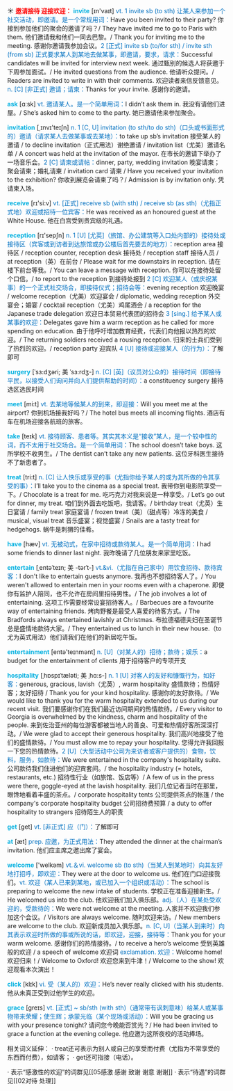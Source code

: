 ☀ <font color="red">**邀请接待 迎接欢迎：**</font>
<font color="sky blue">**invite**</font> [ɪn'vaɪt] 
<font color="#0070c0">vt. 1 invite sb (to sth) 让某人来参加一个社交活动，即邀请。是一个常规用词：</font>Have you been invited to their party? 你接到参加他们的聚会的邀请了吗？/ They have invited me to go to Paris with them. 他们邀请我和他们一同去巴黎。/ Thank you for inviting me to the meeting. 感谢你邀请我参加会议。<font color="#0070c0">2 [正式] invite sb (to/for sth) / invite sth (from sb) 正式要求某人到某地去做某事，即邀请，要求，请求：</font>Successful candidates will be invited for interview next week. 通过甄别的候选人将获邀于下周参加面试。/ He invited questions from the audience. 他请听众提问。/ Readers are invited to write in with their comments. 欢迎读者来信反馈意见。<font color="#0070c0">n. [C] [非正式] 邀请；请柬：</font>Thanks for your invite. 感谢你的邀请。

<font color="sky blue">**ask**</font> [ɑːsk] 
<font color="#0070c0">vt. 邀请某人。是一个简单用词：</font>I didn’t ask them in. 我没有请他们进屋。/ She’s asked him to come to the party. 她已邀请他来参加聚会。

<font color="sky blue">**invitation**</font> [͵ɪnvɪ'teɪʃn] 
<font color="#0070c0">n. 1 [C, U] invitation (to sth/to do sth)（口头或书面形式的）邀请（请求某人去做某事或去某地）：</font>to take up sb’s invitation 接受某人的邀请 / to decline invitation（正式用法）谢绝邀请 / invitation list（尤美）邀请名单 / A concert was held at the invitation of the mayor. 在市长的邀请下举办了一场音乐会。<font color="#0070c0">2 [C] 请柬或请帖：</font>dinner, party, wedding invitation 晚宴请柬；聚会请柬；婚礼请柬 / invitation card 请柬 / Have you received your invitation to the exhibition? 你收到展览会请柬了吗？/ Admission is by invitation only. 凭请柬入场。

<font color="sky blue">**receive**</font> [rɪ'si:v] 
<font color="#0070c0">vt. [正式] receive sb (with sth) / receive sb (as sth)（尤指正式地）欢迎或招待一位宾客：</font>He was received as an honoured guest at the White House. 他在白宫受到贵宾级的礼遇。

<font color="sky blue">**reception**</font> [rɪ'sepʃn] 
<font color="#0070c0">n. 1 [U] [尤英]（旅馆、办公建筑等入口处内部的）接待处或接待区（宾客或到访者到达旅馆或办公楼后首先要去的地方）：</font>reception area 接待区 / reception counter, reception desk 接待处 / reception staff 接待人员 / at reception（英）在前台 / Please wait for me downstairs in reception. 请在楼下前台等我。/ You can leave a message with reception. 你可以在接待处留个口信。/ to report to the reception 到接待处报到 <font color="#0070c0">2 [C] 欢迎某人（或庆祝某事）的一个正式社交场合，即接待仪式；招待会等：</font>evening reception 欢迎晚宴 / welcome reception（尤美）欢迎宴会 / diplomatic, wedding reception 外交宴会；婚宴 / cocktail reception（尤美）鸡尾酒会 / a reception for the Japanese trade delegation 欢迎日本贸易代表团的招待会 <font color="#0070c0">3 [sing.] 给予某人或某事的欢迎：</font>Delegates gave him a warm reception as he called for more spending on education. 由于他呼吁增加教育经费，代表们向他报以热烈的欢迎。/ The returning soldiers received a rousing reception. 归来的士兵们受到了热烈的欢迎。/ reception party 迎宾队 <font color="#0070c0">4 [U] 接待或迎接某人（的行为）：</font>了解即可
           
<font color="sky blue">**surgery**</font> [ˈsɜ:dʒəri; 美 ˈsɜ:rdʒ-]
<font color="#0070c0">n. [C] [英]（议员对公众的）接待时间（即接待平民，以接受人们询问并向人们提供帮助的时间）：</font>a constituency surgery 接待选区选民时间

<font color="sky blue">**meet**</font> [mi:t] 
<font color="#0070c0">vt. 去某地等候某人的到来，即迎接：</font>Will you meet me at the airport? 你到机场接我好吗？/ The hotel bus meets all incoming flights. 酒店有车在机场迎接各航班的旅客。

<font color="sky blue">**take**</font> [teɪk] 
<font color="#0070c0">vt. 接待顾客、患者等。其实其本义是“接收”某人，是一个较中性的词，而不太用于社交场合。是一个简单用词：</font>The school doesn’t take boys. 这所学校不收男生。/ The dentist can’t take any new patients. 这位牙科医生接待不了新患者了。

<font color="sky blue">**treat**</font> [tri:t] 
<font color="#0070c0">n. [C] 让人快乐或享受的事（尤指你给予某人的或为其所做的令其享受的事）：</font>I’ll take you to the cinema as a special treat. 我带你到电影院享受一下。/ Chocolate is a treat for me. 吃巧克力对我来说是一种享受。/ Let’s go out for dinner, my treat. 咱们到外面去吃饭吧，我请客。/ birthday treat（尤英）生日宴请 / family treat 家庭宴请 / frozen treat（美）（甜点等）冷冻的美食 / musical, visual treat 音乐盛宴；视觉盛宴 / Snails are a tasty treat for hedgehogs. 蜗牛是刺猬的佳肴。
           
<font color="sky blue">**have**</font> [hæv] 
<font color="#0070c0">vt. 无被动式，在家中招待或款待某人。是一个简单用词：</font>I had some friends to dinner last night. 我昨晚请了几位朋友来家里吃饭。
           
<font color="sky blue">**entertain**</font> [ˌentəˈteɪn; 美 -tərˈt-]
<font color="#0070c0">vt.&vi.（尤指在自己家中）用饮食招待、款待宾客：</font>I don't like to entertain guests anymore. 我再也不想招待客人了。/ You weren't allowed to entertain men in your rooms even with a chaperone. 即使你有监护人陪同，也不允许在房间里招待男性。/ The job involves a lot of entertaining. 这项工作需要经常设宴招待客人。/ Barbecues are a favourite way of entertaining friends. 烤肉野餐是最受人喜爱的待客方式。/ The Bradfords always entertained lavishly at Christmas. 布拉德福德夫妇在圣诞节总是盛情地款待大家。/ They entertained us to lunch in their new house.（to尤为英式用法）他们请我们在他们的新居吃午饭。

<font color="sky blue">**entertainment**</font> [entə'teɪnmənt] 
<font color="#0070c0">n. [U]（对某人的）招待；款待；娱乐：</font>a budget for the entertainment of clients 用于招待客户的专项开支
           
<font color="sky blue">**hospitality**</font> [ˌhɒspɪˈtæləti; 美 ˌhɑ:s-]
<font color="#0070c0">n. 1 [U] 对客人的友好和慷慨行为，如好客：</font>generous, gracious, lavish（尤英）, warm hospitality 盛情款待；热情好客；友好招待 / Thank you for your kind hospitality. 感谢你的友好款待。/ We would like to thank you for the warm hospitality extended to us during our recent visit. 我们要感谢你们在我们最近访间期间的热情款待。/ Every visitor to Georgia is overwhelmed by the kindness, charm and hospitality of the people. 来到佐治亚州的每位游客都被当地人的善良、可爱和热情好客所深深打动。/ We were glad to accept their generous hospitality. 我们高兴地接受了他们的盛情款待。/ You must allow me to repay your hospitality. 您得允许我回报一下您的热情款待。<font color="#0070c0">2 [U]（大型活动中公司为来访者或客户提供的）食物，饮料，服务，如款待：</font>We were entertained in the company's hospitality suite. 公司款待我们住进他们的迎宾套间。/ the hospitality industry (= hotels, restaurants, etc.) 招待性行业（如旅馆、饭店等）/ A few of us in the press were there, goggle-eyed at the lavish hospitality. 我们几位记者当时在那里，眼馋地看着丰盛的茶点。/ corporate hospitality tents 公司提供茶点的帐篷 / the company's corporate hospitality budget 公司招待费预算 / a duty to offer hospitality to strangers 招待陌生人的职责

<font color="sky blue">**get**</font> [ɡet] 
<font color="#0070c0">vt. [非正式] 应（门）：</font>了解即可

<font color="sky blue">**at**</font> [æt] 
<font color="#0070c0">prep. 应邀，为正式用法：</font>They attended the dinner at the chairman’s invitation. 他们应主席之邀出席了宴会。

<font color="sky blue">**welcome**</font> ['welkəm] 
<font color="#0070c0">vt.＆vi. welcome sb (to sth)（当某人到某地时）向其友好地打招呼，即欢迎：</font>They were at the door to welcome us. 他们在门口迎接我们。<font color="#0070c0">vt. 欢迎（某人已来到某地，或已加入一个组织或活动）：</font>The school is preparing to welcome the new intake of students. 学校正在准备迎接新生。/ He welcomed us into the club. 他欢迎我们加入俱乐部。<font color="#0070c0">adj.（人）在某处受欢迎的，受款待的：</font>We were not welcome at the meeting. 人家并不欢迎我们参加这个会议。/ Visitors are always welcome. 随时欢迎来访。/ New members are welcome to the club. 欢迎新成员加入俱乐部。<font color="#0070c0">n. [C, U]（当某人到来时）向其表示欢迎时所做的事或所说的话，即欢迎，迎接，接待等：</font>Thank you for your warm welcome. 感谢你们的热情接待。/ to receive a hero’s welcome 受到英雄般的欢迎 / a speech of welcome 欢迎词 <font color="#0070c0">exclamation. 欢迎：</font>Welcome home! 欢迎归来！/ Welcome to Oxford! 欢迎您来到牛津！/ Welcome to the show! 欢迎观看本次演出！

<font color="sky blue">**click**</font> [klɪk] 
<font color="#0070c0">vi. 受（某人的）欢迎：</font>He’s never really clicked with his students. 他从未真正受到过他学生的欢迎。
           
<font color="sky blue">**grace**</font> [greɪs]
<font color="#0070c0">vt. [正式] ~ sb/sth (with sth)（通常带有讽刺意味）给某人或某事物带来荣耀；使生辉；承蒙光临（某个现场或活动）：</font>Will you be gracing us with your presence tonight? 请问您今晚能否赏光？/ He had been invited to grace a function at the evening college. 他应邀为这所夜校的活动捧场。

相关词义延伸：
· treat还可表示为别人或自己的享受而付费（尤指为不常享受的东西而付费），如请客；
· get还可指接（电话）。

· 表示“感激性的欢迎”的词群见[[05感激 感谢 致谢 谢意 谢谢]]
· 表示“待遇”的词群见[[02对待 处理]]
